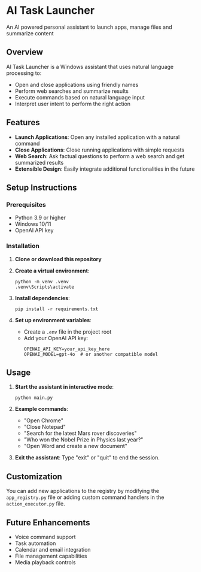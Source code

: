 # AI Task Launcher
An AI powered personal assistant to launch apps, manage files and summarize content

## Overview

AI Task Launcher is a Windows assistant that uses natural language processing to:
- Open and close applications using friendly names
- Perform web searches and summarize results
- Execute commands based on natural language input
- Interpret user intent to perform the right action

## Features

- **Launch Applications**: Open any installed application with a natural command
- **Close Applications**: Close running applications with simple requests
- **Web Search**: Ask factual questions to perform a web search and get summarized results
- **Extensible Design**: Easily integrate additional functionalities in the future

## Setup Instructions

### Prerequisites
- Python 3.9 or higher
- Windows 10/11
- OpenAI API key

### Installation

1. **Clone or download this repository**

2. **Create a virtual environment**:
   ```
   python -m venv .venv
   .venv\Scripts\activate
   ```

3. **Install dependencies**:
   ```
   pip install -r requirements.txt
   ```

4. **Set up environment variables**:
   - Create a `.env` file in the project root
   - Add your OpenAI API key:
     ```
     OPENAI_API_KEY=your_api_key_here
     OPENAI_MODEL=gpt-4o  # or another compatible model
     ```

## Usage

1. **Start the assistant in interactive mode**:
   ```
   python main.py
   ```

2. **Example commands**:
   - "Open Chrome"
   - "Close Notepad"
   - "Search for the latest Mars rover discoveries"
   - "Who won the Nobel Prize in Physics last year?"
   - "Open Word and create a new document"

3. **Exit the assistant**:
   Type "exit" or "quit" to end the session.

## Customization

You can add new applications to the registry by modifying the `app_registry.py` file or adding custom command handlers in the `action_executor.py` file.

## Future Enhancements

- Voice command support
- Task automation
- Calendar and email integration
- File management capabilities
- Media playback controls
